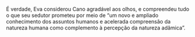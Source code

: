 ﻿É verdade, Eva considerou Cano agradável aos olhos, e compreendeu tudo o que seu sedutor prometeu por meio de “um novo e ampliado conhecimento dos assuntos humanos e acelerada compreensão da natureza humana como complemento à percepção da natureza adâmica”.